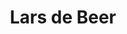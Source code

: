 ---
category: residents
layout: post
title: Lars de Beer
profession: graphic design
website: www.larsdebeer.nl
image: 
  - /images/residents/larsdebeer_01.png
  - /images/residents/larsdebeer_02.png
  - /images/residents/larsdebeer_03.png
  - /images/residents/larsdebeer_04.png
  - /images/residents/larsdebeer_05.png
---